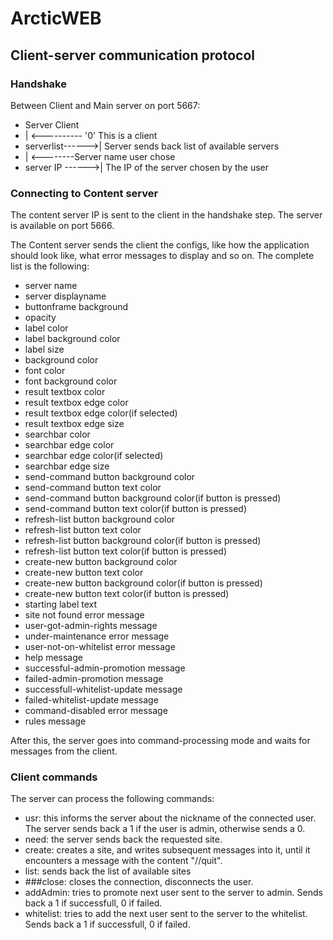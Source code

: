 # ArcticWEB

## Client-server communication protocol

### Handshake

Between Client and Main server on port 5667:
- Server          Client
- |  <----------  '0' This is a client
- serverlist------>|  Server sends back list of available servers
- |  <--------Server name user chose
- server IP ------>|  The IP of the server chosen by the user

### Connecting to Content server

The content server IP is sent to the client in the handshake step. The server is available on port 5666.

The Content server sends the client the configs, like how the application should look like, what error messages to display and so on.
The complete list is the following:
- server name
- server displayname
- buttonframe background
- opacity
- label color
- label background color
- label size
- background color
- font color
- font background color
- result textbox color
- result textbox edge color
- result textbox edge color(if selected)
- result textbox edge size
- searchbar color
- searchbar edge color
- searchbar edge color(if selected)
- searchbar edge size
- send-command button background color
- send-command button text color
- send-command button background color(if button is pressed)
- send-command button text color(if button is pressed)
- refresh-list button background color
- refresh-list button text color
- refresh-list button background color(if button is pressed)
- refresh-list button text color(if button is pressed)
- create-new button background color
- create-new button text color
- create-new button background color(if button is pressed)
- create-new button text color(if button is pressed)
- starting label text
- site not found error message
- user-got-admin-rights message
- under-maintenance error message
- user-not-on-whitelist error message
- help message
- successful-admin-promotion message
- failed-admin-promotion message
- successfull-whitelist-update message
- failed-whitelist-update message
- command-disabled error message
- rules message

After this, the server goes into command-processing mode and waits for messages from the client.

### Client commands

The server can process the following commands:

- usr<username>: this informs the server about the nickname of the connected user. The server sends back a 1 if the user is admin, otherwise sends a 0.
- need<sitename>: the server sends back the requested site.
- create<siteName>: creates a site, and writes subsequent messages into it, until it encounters a message with the content "//quit".
- list: sends back the list of available sites
- ###close: closes the connection, disconnects the user.
- addAdmin: tries to promote next user sent to the server to admin. Sends back a 1 if successfull, 0 if failed.
- whitelist: tries to add the next user sent to the server to the whitelist. Sends back a 1 if successfull, 0 if failed.
